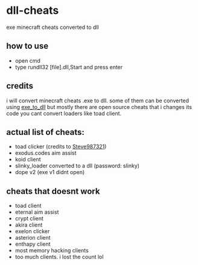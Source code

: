 # dll-cheats
exe minecraft cheats converted to dll
## how to use
- open cmd
- type rundll32 [file].dll,Start and press enter
## credits
i will convert minecraft cheats .exe to dll. 
some of them can be converted using [exe_to_dll](https://github.com/hasherezade/exe_to_dll/) but mostly there are open source cheats that i changes its code
you cant convert loaders like toad client.
## actual list of cheats:
- toad clicker (credits to [Steve987321](https://github.com/Steve987321/toadclicker/))
- exodus.codes aim assist
- koid client
- slinky_loader converted to a dll (password: slinky)
- dope v2 (exe v1 didnt open)
## cheats that doesnt work
- toad client
- eternal aim assist
- crypt client
- akira client
- exelon clicker
- asterion client
- enthapy client
- most memory hacking clients
- too much clients. i lost the count lol

  

